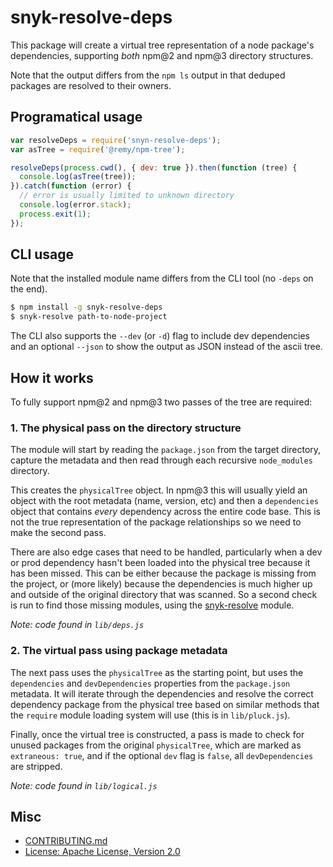 # snyk-resolve-deps

This package will create a virtual tree representation of a node package's dependencies, supporting *both* npm@2 and npm@3 directory structures.

Note that the output differs from the `npm ls` output in that deduped packages are resolved to their owners.

## Programatical usage

```js
var resolveDeps = require('snyn-resolve-deps');
var asTree = require('@remy/npm-tree');

resolveDeps(process.cwd(), { dev: true }).then(function (tree) {
  console.log(asTree(tree));
}).catch(function (error) {
  // error is usually limited to unknown directory
  console.log(error.stack);
  process.exit(1);
});
```

## CLI usage

Note that the installed module name differs from the CLI tool (no `-deps` on the end).

```bash
$ npm install -g snyk-resolve-deps
$ snyk-resolve path-to-node-project
```

The CLI also supports the `--dev` (or `-d`) flag to include dev dependencies and an optional `--json` to show the output as JSON instead of the ascii tree.

## How it works

To fully support npm@2 and npm@3 two passes of the tree are required:

### 1. The physical pass on the directory structure

The module will start by reading the `package.json` from the target directory, capture the metadata and then read through each recursive `node_modules` directory.

This creates the `physicalTree` object. In npm@3 this will usually yield an object with the root metadata (name, version, etc) and then a `dependencies` object that contains *every* dependency across the entire code base. This is not the true representation of the package relationships so we need to make the second pass.

There are also edge cases that need to be handled, particularly when a dev or prod dependency hasn't been loaded into the physical tree because it has been missed. This can be either because the package is missing from the project, or (more likely) because the dependencies is much higher up and outside of the original directory that was scanned. So a second check is run to find those missing modules, using the [snyk-resolve](https://www.npmjs.com/package/snyk-resolve) module.

*Note: code found in `lib/deps.js`*

### 2. The virtual pass using package metadata

The next pass uses the `physicalTree` as the starting point, but uses the `dependencies` and `devDependencies` properties from the `package.json` metadata. It will iterate through the dependencies and resolve the correct dependency package from the physical tree based on similar methods that the `require` module loading system will use (this is in `lib/pluck.js`).

Finally, once the virtual tree is constructed, a pass is made to check for unused packages from the original `physicalTree`, which are marked as `extraneous: true`, and if the optional `dev` flag is `false`, all `devDependencies` are stripped.

*Note: code found in `lib/logical.js`*

## Misc

* [CONTRIBUTING.md](CONTRIBUTING.md)
* [License: Apache License, Version 2.0](LICENSE)
